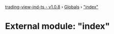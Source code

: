 [trading-view-ind-ts - v1.0.8](../README.md) › [Globals](../globals.md) › ["index"](_index_.md)

# External module: "index"


